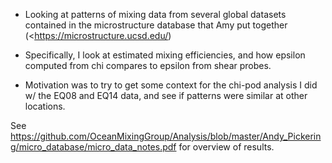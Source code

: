 - Looking at patterns of mixing data from several global datasets contained in the microstructure database that Amy put together (<https://microstructure.ucsd.edu/) 

- Specifically, I look at estimated mixing efficiencies, and how epsilon computed from chi compares to epsilon from shear probes.

- Motivation was to try to get some context for the chi-pod analysis I did w/ the EQ08 and EQ14 data, and see if patterns were similar at other locations.

See <https://github.com/OceanMixingGroup/Analysis/blob/master/Andy_Pickering/micro_database/micro_data_notes.pdf> for overview of results.
